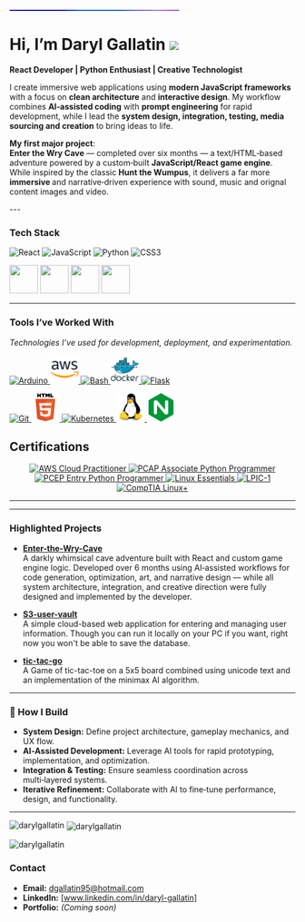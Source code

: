 <img src="https://github.com/AnderMendoza/AnderMendoza/raw/main/assets/line-neon.gif" style="max-width: 100%; display: inline-block;" data-target="animated-image.originalImage">

# Hi, I’m Daryl Gallatin <img src="https://raw.githubusercontent.com/MartinHeinz/MartinHeinz/master/wave.gif" width="35px">

**React Developer | Python Enthusiast | Creative Technologist**
<p>
I create immersive web applications using <strong>modern JavaScript frameworks</strong> with a focus on 
<strong>clean architecture</strong> and <strong>interactive design</strong>. My workflow combines 
<strong>AI‑assisted coding</strong> with <strong>prompt engineering</strong> for rapid development, while I lead the 
<strong>system design, integration,  testing, media sourcing and creation</strong> to bring ideas to life.

<p>
<strong>My first major project</strong>: <br>
<strong>Enter the Wry Cave</strong> — completed over six months — a text/HTML‑based adventure powered by a custom‑built <strong>JavaScript/React game engine</strong>. While inspired by the classic <strong>Hunt the Wumpus</strong>, it delivers a far more<strong> immersive </strong>and narrative‑driven experience with sound, music and orignal content images and video.
<p>
---

### **Tech Stack**
![React](https://img.shields.io/badge/React-20232A?style=for-the-badge&logo=react&logoColor=61DAFB)
![JavaScript](https://img.shields.io/badge/JavaScript-323330?style=for-the-badge&logo=javascript&logoColor=F7DF1E)
![Python](https://img.shields.io/badge/Python-3776AB?style=for-the-badge&logo=python&logoColor=white)
![CSS3](https://img.shields.io/badge/CSS3-1572B6?style=for-the-badge&logo=css3&logoColor=white)

<p>
  <img src="https://cdn.jsdelivr.net/gh/devicons/devicon/icons/react/react-original.svg" width="50" height="50"/>
  <img src="https://cdn.jsdelivr.net/gh/devicons/devicon/icons/javascript/javascript-original.svg" width="50" height="50"/>
  <img src="https://cdn.jsdelivr.net/gh/devicons/devicon/icons/python/python-original.svg" width="50" height="50"/>
  <img src="https://cdn.jsdelivr.net/gh/devicons/devicon/icons/css3/css3-original.svg" width="50" height="50"/>
</p>


---

### **Tools I’ve Worked With**
*Technologies I’ve used for development, deployment, and experimentation.*

<p align="left">
  <!-- Row 1 -->
  <a href="https://www.arduino.cc/" target="_blank" rel="noreferrer">
    <img src="https://cdn.worldvectorlogo.com/logos/arduino-1.svg" alt="Arduino" width="50" height="50"/>
  </a>
  <a href="https://aws.amazon.com" target="_blank" rel="noreferrer">
    <img src="https://raw.githubusercontent.com/devicons/devicon/master/icons/amazonwebservices/amazonwebservices-original-wordmark.svg" alt="AWS" width="50" height="50"/>
  </a>
  <a href="https://www.gnu.org/software/bash/" target="_blank" rel="noreferrer">
    <img src="https://www.vectorlogo.zone/logos/gnu_bash/gnu_bash-icon.svg" alt="Bash" width="50" height="50"/>
  </a>
  <a href="https://www.docker.com/" target="_blank" rel="noreferrer">
    <img src="https://raw.githubusercontent.com/devicons/devicon/master/icons/docker/docker-original-wordmark.svg" alt="Docker" width="50" height="50"/>
  </a>
  <a href="https://flask.palletsprojects.com/" target="_blank" rel="noreferrer">
    <img src="https://www.vectorlogo.zone/logos/pocoo_flask/pocoo_flask-icon.svg" alt="Flask" width="50" height="50"/>
  </a>
</p>

<p align="left">
  <!-- Row 2 -->
  <a href="https://git-scm.com/" target="_blank" rel="noreferrer">
    <img src="https://www.vectorlogo.zone/logos/git-scm/git-scm-icon.svg" alt="Git" width="50" height="50"/>
  </a>
  <a href="https://www.w3.org/html/" target="_blank" rel="noreferrer">
    <img src="https://raw.githubusercontent.com/devicons/devicon/master/icons/html5/html5-original-wordmark.svg" alt="HTML5" width="50" height="50"/>
  </a>
  <a href="https://kubernetes.io" target="_blank" rel="noreferrer">
    <img src="https://www.vectorlogo.zone/logos/kubernetes/kubernetes-icon.svg" alt="Kubernetes" width="50" height="50"/>
  </a>
  <a href="https://www.linux.org/" target="_blank" rel="noreferrer">
    <img src="https://raw.githubusercontent.com/devicons/devicon/master/icons/linux/linux-original.svg" alt="Linux" width="50" height="50"/>
  </a>
  <a href="https://www.nginx.com" target="_blank" rel="noreferrer">
    <img src="https://raw.githubusercontent.com/devicons/devicon/master/icons/nginx/nginx-original.svg" alt="Nginx" width="50" height="50"/>
  </a>
</p>

## Certifications


<div align="center">

<a href="https://www.credly.com/badges/51154c64-d5df-4cf8-8151-f963733d7c20" target="_blank">
  <img src="https://img.shields.io/badge/AWS%20Cloud%20Practitioner-232F3E?style=for-the-badge&logo=amazon-aws&logoColor=white" alt="AWS Cloud Practitioner"/>
</a>

<a href="https://www.credly.com/badges/fade43df-306a-4f87-a8a0-3df7724429b8/linked_in_profile" target="_blank">
  <img src="https://img.shields.io/badge/PCAP%20Python%20Associate-3776AB?style=for-the-badge&logo=python&logoColor=white" alt="PCAP Associate Python Programmer"/>
</a>

<a href="https://www.credly.com/badges/e39b4d12-bc34-42f5-8c91-1c1c2118bc3f/public_url" target="_blank">
  <img src="https://img.shields.io/badge/PCEP%20Python%20Entry%20Level-3776AB?style=for-the-badge&logo=python&logoColor=white" alt="PCEP Entry Python Programmer"/>
</a>

<a href="https://cs.lpi.org/caf/Xamman/certification/verify/LPI000636135/eslu89r4jl" target="_blank">
  <img src="https://img.shields.io/badge/Linux%20Essentials-333333?style=for-the-badge&logo=linux&logoColor=white" alt="Linux Essentials"/>
</a>

<a href="https://cs.lpi.org/caf/Xamman/certification/verify/LPI000636135/eslu89r4jl" target="_blank">
  <img src="https://img.shields.io/badge/LPIC--1-333333?style=for-the-badge&logo=linux&logoColor=white" alt="LPIC-1"/>
</a>

<a href="https://www.credly.com/badges/693351c9-53c7-408d-9345-ad2372115244/public_url" target="_blank">
  <img src="https://img.shields.io/badge/Linux%2B%20Certified-0078D4?style=for-the-badge&logo=linux&logoColor=white" alt="CompTIA Linux+"/>
</a>

</div>


---



---

### **Highlighted Projects**
- **[Enter-the-Wry-Cave](https://github.com/darylgallatin/Enter-the-Wry-Cave)**  
  A darkly whimsical cave adventure built with React and custom game engine logic. Developed over 6 months using AI‑assisted workflows for code generation,      optimization, art, and narrative design — while all system architecture, integration, and creative direction were fully designed and implemented by the developer. 

- **[S3-user-vault](https://github.com/darylgallatin/S3-user-vault)**  
  A simple cloud-based web application for entering and managing user information. Though you can run it locally on your PC if you want, right now you won't be able to save the database.

- **[tic-tac-go](https://github.com/darylgallatin/tic-tac-go)**  
  A Game of tic-tac-toe on a 5x5 board combined using unicode text and an implementation of the minimax AI algorithm.

---

### 🧠 How I Build
- **System Design:** Define project architecture, gameplay mechanics, and UX flow.  
- **AI‑Assisted Development:** Leverage AI tools for rapid prototyping, implementation, and optimization.  
- **Integration & Testing:** Ensure seamless coordination across multi‑layered systems.  
- **Iterative Refinement:** Collaborate with AI to fine‑tune performance, design, and functionality.  

---

<p><img align="left" src="https://github-readme-stats.vercel.app/api/top-langs?username=darylgallatin&show_icons=true&locale=en&layout=compact" alt="darylgallatin" /></p>

<p>&nbsp;<img align="center" src="https://github-readme-stats.vercel.app/api?username=darylgallatin&show_icons=true&locale=en" alt="darylgallatin" /></p>

<p><img align="center" src="https://github-readme-streak-stats.herokuapp.com/?user=darylgallatin&" alt="darylgallatin" /></p>



### **Contact**
- **Email:** dgallatin95@hotmail.com  
- **LinkedIn:** [www.linkedin.com/in/daryl-gallatin]
- **Portfolio:** *(Coming soon)*  
 

